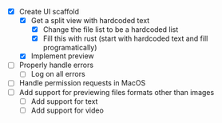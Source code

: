 + [x] Create UI scaffold
    + [x] Get a split view with hardcoded text
        + [x] Change the file list to be a hardcoded list
        + [x] Fill this with rust (start with hardcoded text and fill programatically)
    + [x] Implement preview
+ [ ] Properly handle errors
    + [ ] Log on all errors
+ [ ] Handle permission requests in MacOS
+ [ ] Add support for previewing files formats other than images
    + [ ] Add support for text
    + [ ] Add support for video
